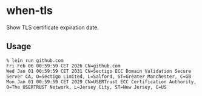 # when-tls
Show TLS certificate expiration date.

## Usage
```
% lein run github.com
Fri Feb 06 00:59:59 CET 2026 CN=github.com
Wed Jan 01 00:59:59 CET 2031 CN=Sectigo ECC Domain Validation Secure Server CA, O=Sectigo Limited, L=Salford, ST=Greater Manchester, C=GB
Mon Jan 01 00:59:59 CET 2029 CN=USERTrust ECC Certification Authority, O=The USERTRUST Network, L=Jersey City, ST=New Jersey, C=US
```
